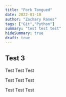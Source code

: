 ```yaml
---
title: "Fork Tongued"
date: 2022-01-10
author: "Zachary Ranes"
tags: ["Git","Python"]
summary: "test test test"
hideSummary: true
draft: true
---
```


## Test 3

Test Test Test

Test Test Test

Test Test Test
